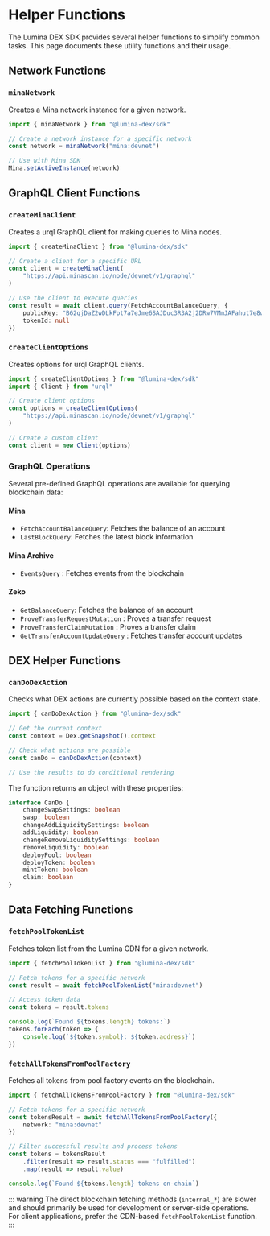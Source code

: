 # Helper Functions

The Lumina DEX SDK provides several helper functions to simplify common tasks. This page documents these utility functions and their usage.

## Network Functions

### `minaNetwork`

Creates a Mina network instance for a given network.

```ts
import { minaNetwork } from "@lumina-dex/sdk"

// Create a network instance for a specific network
const network = minaNetwork("mina:devnet")

// Use with Mina SDK
Mina.setActiveInstance(network)
```

## GraphQL Client Functions

### `createMinaClient`

Creates a urql GraphQL client for making queries to Mina nodes.

```ts
import { createMinaClient } from "@lumina-dex/sdk"

// Create a client for a specific URL
const client = createMinaClient(
	"https://api.minascan.io/node/devnet/v1/graphql"
)

// Use the client to execute queries
const result = await client.query(FetchAccountBalanceQuery, {
	publicKey: "B62qjDaZ2wDLkFpt7a7eJme6SAJDuc3R3A2j2DRw7VMmJAFahut7e8w",
	tokenId: null
})
```

### `createClientOptions`

Creates options for urql GraphQL clients.

```ts
import { createClientOptions } from "@lumina-dex/sdk"
import { Client } from "urql"

// Create client options
const options = createClientOptions(
	"https://api.minascan.io/node/devnet/v1/graphql"
)

// Create a custom client
const client = new Client(options)
```

### GraphQL Operations

Several pre-defined GraphQL operations are available for querying blockchain data:

#### Mina

- `FetchAccountBalanceQuery`: Fetches the balance of an account
- `LastBlockQuery`: Fetches the latest block information

#### Mina Archive

- `EventsQuery` : Fetches events from the blockchain

#### Zeko

- `GetBalanceQuery`: Fetches the balance of an account
- `ProveTransferRequestMutation` : Proves a transfer request
- `ProveTransferClaimMutation` : Proves a transfer claim
- `GetTransferAccountUpdateQuery` : Fetches transfer account updates

## DEX Helper Functions

### `canDoDexAction`

Checks what DEX actions are currently possible based on the context state.

```ts
import { canDoDexAction } from "@lumina-dex/sdk"

// Get the current context
const context = Dex.getSnapshot().context

// Check what actions are possible
const canDo = canDoDexAction(context)

// Use the results to do conditional rendering
```

The function returns an object with these properties:

```ts
interface CanDo {
	changeSwapSettings: boolean
	swap: boolean
	changeAddLiquiditySettings: boolean
	addLiquidity: boolean
	changeRemoveLiquiditySettings: boolean
	removeLiquidity: boolean
	deployPool: boolean
	deployToken: boolean
	mintToken: boolean
	claim: boolean
}
```

## Data Fetching Functions

### `fetchPoolTokenList`

Fetches token list from the Lumina CDN for a given network.

```ts
import { fetchPoolTokenList } from "@lumina-dex/sdk"

// Fetch tokens for a specific network
const result = await fetchPoolTokenList("mina:devnet")

// Access token data
const tokens = result.tokens

console.log(`Found ${tokens.length} tokens:`)
tokens.forEach(token => {
	console.log(`${token.symbol}: ${token.address}`)
})
```

### `fetchAllTokensFromPoolFactory`

Fetches all tokens from pool factory events on the blockchain.

```ts
import { fetchAllTokensFromPoolFactory } from "@lumina-dex/sdk"

// Fetch tokens for a specific network
const tokensResult = await fetchAllTokensFromPoolFactory({
	network: "mina:devnet"
})

// Filter successful results and process tokens
const tokens = tokensResult
	.filter(result => result.status === "fulfilled")
	.map(result => result.value)

console.log(`Found ${tokens.length} tokens on-chain`)
```

::: warning
The direct blockchain fetching methods (`internal_*`) are slower and should primarily be used for development or server-side operations. For client applications, prefer the CDN-based `fetchPoolTokenList` function.
:::
